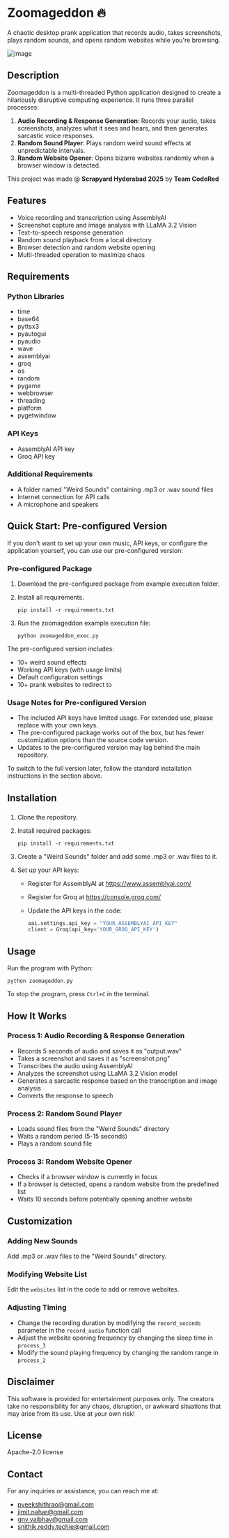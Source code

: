 # Zoomageddon 🔥

A chaotic desktop prank application that records audio, takes screenshots, plays random sounds, and opens random websites while you're browsing.

![image](https://github.com/user-attachments/assets/422f888e-cc11-4d15-b86f-efb0b43c920b)

## Description

Zoomageddon is a multi-threaded Python application designed to create a hilariously disruptive computing experience. It runs three parallel processes:

1. **Audio Recording & Response Generation**: Records your audio, takes screenshots, analyzes what it sees and hears, and then generates sarcastic voice responses.
2. **Random Sound Player**: Plays random weird sound effects at unpredictable intervals.
3. **Random Website Opener**: Opens bizarre websites randomly when a browser window is detected.

This project was made @ **Scrapyard Hyderabad 2025** by **Team CodeRed**

## Features

- Voice recording and transcription using AssemblyAI
- Screenshot capture and image analysis with LLaMA 3.2 Vision
- Text-to-speech response generation
- Random sound playback from a local directory
- Browser detection and random website opening
- Multi-threaded operation to maximize chaos

## Requirements

### Python Libraries
- time
- base64
- pyttsx3
- pyautogui
- pyaudio
- wave
- assemblyai
- groq
- os
- random
- pygame
- webbrowser
- threading
- platform
- pygetwindow

### API Keys
- AssemblyAI API key
- Groq API key

### Additional Requirements
- A folder named "Weird Sounds" containing .mp3 or .wav sound files
- Internet connection for API calls
- A microphone and speakers

## Quick Start: Pre-configured Version

If you don't want to set up your own music, API keys, or configure the application yourself, you can use our pre-configured version:

### Pre-configured Package

1. Download the pre-configured package from example execution folder.

2. Install all requirements.
   ```
   pip install -r requirements.txt
   ```

3. Run the zoomageddon example execution file:
   ```
   python zoomageddon_exec.py
   ```

The pre-configured version includes:
- 10+ weird sound effects
- Working API keys (with usage limits)
- Default configuration settings
- 10+ prank websites to redirect to

### Usage Notes for Pre-configured Version

- The included API keys have limited usage. For extended use, please replace with your own keys.
- The pre-configured package works out of the box, but has fewer customization options than the source code version.
- Updates to the pre-configured version may lag behind the main repository.

To switch to the full version later, follow the standard installation instructions in the section above.

## Installation

### 

1. Clone the repository.

2. Install required packages:
   ```
   pip install -r requirements.txt
   ```

3. Create a "Weird Sounds" folder and add some .mp3 or .wav files to it.

4. Set up your API keys:
   - Register for AssemblyAI at https://www.assemblyai.com/
   - Register for Groq at https://console.groq.com/
   - Update the API keys in the code:

      ```python
     aai.settings.api_key = "YOUR_ASSEMBLYAI_API_KEY"
     client = Groq(api_key='YOUR_GROQ_API_KEY')
     ```

## Usage

Run the program with Python:
```
python zoomageddon.py
```

To stop the program, press `Ctrl+C` in the terminal.

## How It Works

### Process 1: Audio Recording & Response Generation
- Records 5 seconds of audio and saves it as "output.wav"
- Takes a screenshot and saves it as "screenshot.png"
- Transcribes the audio using AssemblyAI
- Analyzes the screenshot using LLaMA 3.2 Vision model
- Generates a sarcastic response based on the transcription and image analysis
- Converts the response to speech

### Process 2: Random Sound Player
- Loads sound files from the "Weird Sounds" directory
- Waits a random period (5-15 seconds)
- Plays a random sound file

### Process 3: Random Website Opener
- Checks if a browser window is currently in focus
- If a browser is detected, opens a random website from the predefined list
- Waits 10 seconds before potentially opening another website

## Customization

### Adding New Sounds
Add .mp3 or .wav files to the "Weird Sounds" directory.

### Modifying Website List
Edit the `websites` list in the code to add or remove websites.

### Adjusting Timing
- Change the recording duration by modifying the `record_seconds` parameter in the `record_audio` function call
- Adjust the website opening frequency by changing the sleep time in `process_3`
- Modify the sound playing frequency by changing the random range in `process_2`

## Disclaimer

This software is provided for entertainment purposes only. The creators take no responsibility for any chaos, disruption, or awkward situations that may arise from its use. Use at your own risk!

## License

Apache-2.0 license

## Contact

For any inquiries or assistance, you can reach me at:
* pveekshithrao@gmail.com
* jimit.nahar@gmail.com
* gnv.vaibhav@gmail.com
* snithik.reddy.techie@gmail.com
